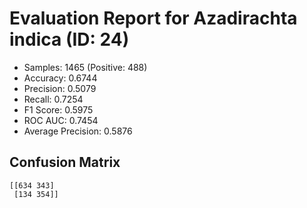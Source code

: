 # Evaluation Report for Azadirachta indica (ID: 24)
- Samples: 1465 (Positive: 488)
- Accuracy: 0.6744
- Precision: 0.5079
- Recall: 0.7254
- F1 Score: 0.5975
- ROC AUC: 0.7454
- Average Precision: 0.5876

## Confusion Matrix
```
[[634 343]
 [134 354]]
```